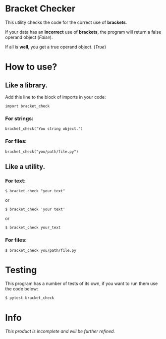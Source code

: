 # **Bracket Checker**

This utility checks the code for the correct use of **brackets**.

If your data has an **incorrect** use of **brackets**, the program will return a false operand object (*False*).

If all is **well**, you get a true operand object. (*True*)

# **How to use?**

## **Like a library.**
Add this line to the block of imports in your code:
```
import bracket_check
```
### **For strings:**
```
bracket_check("You string object.") 
```


### **For files:**
```
bracket_check("you/path/file.py")
```


## **Like a utility.**
### **For text:**
```
$ bracket_check "your text"
```
or
```
$ bracket_check 'your text'
```
or
```
$ bracket_check your_text
```


### **For files:**
```
$ bracket_check you/path/file.py
```


# **Testing**

This program has a number of tests of its own, if you want to run them use the code below:
```
$ pytest bracket_check
```


# **Info**
*This product is incomplete and will be further refined.*
